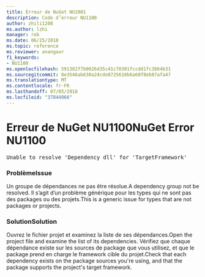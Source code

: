 ```yaml
---
title: Erreur de NuGet NU1001
description: Code d’erreur NU1100
author: zhili1208
ms.author: lzhi
manager: rob
ms.date: 06/25/2018
ms.topic: reference
ms.reviewer: anangaur
f1_keywords:
- NU1100
ms.openlocfilehash: 591382f7b0026d35c41c78301fccdd1fc3864b31
ms.sourcegitcommit: 8e3546ab630a24cde8725610b6a68f8eb87afa47
ms.translationtype: MT
ms.contentlocale: fr-FR
ms.lasthandoff: 07/05/2018
ms.locfileid: "37844066"
---
```

# <a name="nuget-error-nu1100"></a><span data-ttu-id="0cb70-103">Erreur de NuGet NU1100</span><span class="sxs-lookup"><span data-stu-id="0cb70-103">NuGet Error NU1100</span></span>

<pre>Unable to resolve 'Dependency dll' for 'TargetFramework'</pre>

### <a name="issue"></a><span data-ttu-id="0cb70-104">Problème</span><span class="sxs-lookup"><span data-stu-id="0cb70-104">Issue</span></span>
<span data-ttu-id="0cb70-105">Un groupe de dépendances ne pas être résolue.</span><span class="sxs-lookup"><span data-stu-id="0cb70-105">A dependency group not be resolved.</span></span> <span data-ttu-id="0cb70-106">Il s’agit d’un problème générique pour les types qui ne sont pas des packages ou des projets.</span><span class="sxs-lookup"><span data-stu-id="0cb70-106">This is a generic issue for types that are not packages or projects.</span></span>

### <a name="solution"></a><span data-ttu-id="0cb70-107">Solution</span><span class="sxs-lookup"><span data-stu-id="0cb70-107">Solution</span></span>
<span data-ttu-id="0cb70-108">Ouvrez le fichier projet et examinez la liste de ses dépendances.</span><span class="sxs-lookup"><span data-stu-id="0cb70-108">Open the project file and examine the list of its dependencies.</span></span> <span data-ttu-id="0cb70-109">Vérifiez que chaque dépendance existe sur les sources de package que vous utilisez, et que le package prend en charge le framework cible du projet.</span><span class="sxs-lookup"><span data-stu-id="0cb70-109">Check that each dependency exists on the package sources you're using, and that the package supports the project's target framework.</span></span>